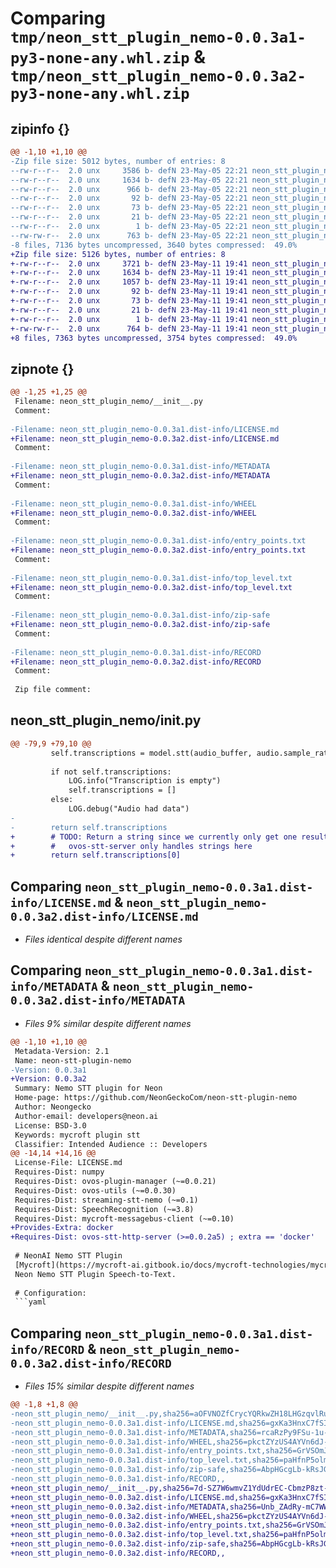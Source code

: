 # Comparing `tmp/neon_stt_plugin_nemo-0.0.3a1-py3-none-any.whl.zip` & `tmp/neon_stt_plugin_nemo-0.0.3a2-py3-none-any.whl.zip`

## zipinfo {}

```diff
@@ -1,10 +1,10 @@
-Zip file size: 5012 bytes, number of entries: 8
--rw-r--r--  2.0 unx     3586 b- defN 23-May-05 22:21 neon_stt_plugin_nemo/__init__.py
--rw-r--r--  2.0 unx     1634 b- defN 23-May-05 22:21 neon_stt_plugin_nemo-0.0.3a1.dist-info/LICENSE.md
--rw-r--r--  2.0 unx      966 b- defN 23-May-05 22:21 neon_stt_plugin_nemo-0.0.3a1.dist-info/METADATA
--rw-r--r--  2.0 unx       92 b- defN 23-May-05 22:21 neon_stt_plugin_nemo-0.0.3a1.dist-info/WHEEL
--rw-r--r--  2.0 unx       73 b- defN 23-May-05 22:21 neon_stt_plugin_nemo-0.0.3a1.dist-info/entry_points.txt
--rw-r--r--  2.0 unx       21 b- defN 23-May-05 22:21 neon_stt_plugin_nemo-0.0.3a1.dist-info/top_level.txt
--rw-r--r--  2.0 unx        1 b- defN 23-May-05 22:21 neon_stt_plugin_nemo-0.0.3a1.dist-info/zip-safe
--rw-rw-r--  2.0 unx      763 b- defN 23-May-05 22:21 neon_stt_plugin_nemo-0.0.3a1.dist-info/RECORD
-8 files, 7136 bytes uncompressed, 3640 bytes compressed:  49.0%
+Zip file size: 5126 bytes, number of entries: 8
+-rw-r--r--  2.0 unx     3721 b- defN 23-May-11 19:41 neon_stt_plugin_nemo/__init__.py
+-rw-r--r--  2.0 unx     1634 b- defN 23-May-11 19:41 neon_stt_plugin_nemo-0.0.3a2.dist-info/LICENSE.md
+-rw-r--r--  2.0 unx     1057 b- defN 23-May-11 19:41 neon_stt_plugin_nemo-0.0.3a2.dist-info/METADATA
+-rw-r--r--  2.0 unx       92 b- defN 23-May-11 19:41 neon_stt_plugin_nemo-0.0.3a2.dist-info/WHEEL
+-rw-r--r--  2.0 unx       73 b- defN 23-May-11 19:41 neon_stt_plugin_nemo-0.0.3a2.dist-info/entry_points.txt
+-rw-r--r--  2.0 unx       21 b- defN 23-May-11 19:41 neon_stt_plugin_nemo-0.0.3a2.dist-info/top_level.txt
+-rw-r--r--  2.0 unx        1 b- defN 23-May-11 19:41 neon_stt_plugin_nemo-0.0.3a2.dist-info/zip-safe
+-rw-rw-r--  2.0 unx      764 b- defN 23-May-11 19:41 neon_stt_plugin_nemo-0.0.3a2.dist-info/RECORD
+8 files, 7363 bytes uncompressed, 3754 bytes compressed:  49.0%
```

## zipnote {}

```diff
@@ -1,25 +1,25 @@
 Filename: neon_stt_plugin_nemo/__init__.py
 Comment: 
 
-Filename: neon_stt_plugin_nemo-0.0.3a1.dist-info/LICENSE.md
+Filename: neon_stt_plugin_nemo-0.0.3a2.dist-info/LICENSE.md
 Comment: 
 
-Filename: neon_stt_plugin_nemo-0.0.3a1.dist-info/METADATA
+Filename: neon_stt_plugin_nemo-0.0.3a2.dist-info/METADATA
 Comment: 
 
-Filename: neon_stt_plugin_nemo-0.0.3a1.dist-info/WHEEL
+Filename: neon_stt_plugin_nemo-0.0.3a2.dist-info/WHEEL
 Comment: 
 
-Filename: neon_stt_plugin_nemo-0.0.3a1.dist-info/entry_points.txt
+Filename: neon_stt_plugin_nemo-0.0.3a2.dist-info/entry_points.txt
 Comment: 
 
-Filename: neon_stt_plugin_nemo-0.0.3a1.dist-info/top_level.txt
+Filename: neon_stt_plugin_nemo-0.0.3a2.dist-info/top_level.txt
 Comment: 
 
-Filename: neon_stt_plugin_nemo-0.0.3a1.dist-info/zip-safe
+Filename: neon_stt_plugin_nemo-0.0.3a2.dist-info/zip-safe
 Comment: 
 
-Filename: neon_stt_plugin_nemo-0.0.3a1.dist-info/RECORD
+Filename: neon_stt_plugin_nemo-0.0.3a2.dist-info/RECORD
 Comment: 
 
 Zip file comment:
```

## neon_stt_plugin_nemo/__init__.py

```diff
@@ -79,9 +79,10 @@
         self.transcriptions = model.stt(audio_buffer, audio.sample_rate)
 
         if not self.transcriptions:
             LOG.info("Transcription is empty")
             self.transcriptions = []
         else:
             LOG.debug("Audio had data")
-
-        return self.transcriptions
+        # TODO: Return a string since we currently only get one result and the
+        #   ovos-stt-server only handles strings here
+        return self.transcriptions[0]
```

## Comparing `neon_stt_plugin_nemo-0.0.3a1.dist-info/LICENSE.md` & `neon_stt_plugin_nemo-0.0.3a2.dist-info/LICENSE.md`

 * *Files identical despite different names*

## Comparing `neon_stt_plugin_nemo-0.0.3a1.dist-info/METADATA` & `neon_stt_plugin_nemo-0.0.3a2.dist-info/METADATA`

 * *Files 9% similar despite different names*

```diff
@@ -1,10 +1,10 @@
 Metadata-Version: 2.1
 Name: neon-stt-plugin-nemo
-Version: 0.0.3a1
+Version: 0.0.3a2
 Summary: Nemo STT plugin for Neon
 Home-page: https://github.com/NeonGeckoCom/neon-stt-plugin-nemo
 Author: Neongecko
 Author-email: developers@neon.ai
 License: BSD-3.0
 Keywords: mycroft plugin stt
 Classifier: Intended Audience :: Developers
@@ -14,14 +14,16 @@
 License-File: LICENSE.md
 Requires-Dist: numpy
 Requires-Dist: ovos-plugin-manager (~=0.0.21)
 Requires-Dist: ovos-utils (~=0.0.30)
 Requires-Dist: streaming-stt-nemo (~=0.1)
 Requires-Dist: SpeechRecognition (~=3.8)
 Requires-Dist: mycroft-messagebus-client (~=0.10)
+Provides-Extra: docker
+Requires-Dist: ovos-stt-http-server (>=0.0.2a5) ; extra == 'docker'
 
 # NeonAI Nemo STT Plugin 
 [Mycroft](https://mycroft-ai.gitbook.io/docs/mycroft-technologies/mycroft-core/plugins) compatible
 Neon Nemo STT Plugin Speech-to-Text.
 
 # Configuration:
 ```yaml
```

## Comparing `neon_stt_plugin_nemo-0.0.3a1.dist-info/RECORD` & `neon_stt_plugin_nemo-0.0.3a2.dist-info/RECORD`

 * *Files 15% similar despite different names*

```diff
@@ -1,8 +1,8 @@
-neon_stt_plugin_nemo/__init__.py,sha256=aOFVNOZfCrycYQRkwZH18LHGzqvlRuDXTQLBFh0nPnQ,3586
-neon_stt_plugin_nemo-0.0.3a1.dist-info/LICENSE.md,sha256=gxKa3HnxC7fSIlGFpLAiSAhQS22pIyVEyXmPQR2KlXM,1634
-neon_stt_plugin_nemo-0.0.3a1.dist-info/METADATA,sha256=rcaRzPy9FSu-1u-7UyvEShJh16fThqG8wJhAVR5O_OU,966
-neon_stt_plugin_nemo-0.0.3a1.dist-info/WHEEL,sha256=pkctZYzUS4AYVn6dJ-7367OJZivF2e8RA9b_ZBjif18,92
-neon_stt_plugin_nemo-0.0.3a1.dist-info/entry_points.txt,sha256=GrVSOmJbddTpT2Z2JC9Xt5vsgpTZRFpyfwQ1E-HZWKQ,73
-neon_stt_plugin_nemo-0.0.3a1.dist-info/top_level.txt,sha256=paHfnP5olm0mLnGfvMW0UuUMQK_0rBDMIWZGpoUEh78,21
-neon_stt_plugin_nemo-0.0.3a1.dist-info/zip-safe,sha256=AbpHGcgLb-kRsJGnwFEktk7uzpZOCcBY74-YBdrKVGs,1
-neon_stt_plugin_nemo-0.0.3a1.dist-info/RECORD,,
+neon_stt_plugin_nemo/__init__.py,sha256=7d-SZ7W6wmvZ1YdUdrEC-CbmzP8zt-XcHwer0uSZz0o,3721
+neon_stt_plugin_nemo-0.0.3a2.dist-info/LICENSE.md,sha256=gxKa3HnxC7fSIlGFpLAiSAhQS22pIyVEyXmPQR2KlXM,1634
+neon_stt_plugin_nemo-0.0.3a2.dist-info/METADATA,sha256=Unb_ZAdRy-mC7WWwEQNdMnghlbFWtSzfw7WQCQolu-A,1057
+neon_stt_plugin_nemo-0.0.3a2.dist-info/WHEEL,sha256=pkctZYzUS4AYVn6dJ-7367OJZivF2e8RA9b_ZBjif18,92
+neon_stt_plugin_nemo-0.0.3a2.dist-info/entry_points.txt,sha256=GrVSOmJbddTpT2Z2JC9Xt5vsgpTZRFpyfwQ1E-HZWKQ,73
+neon_stt_plugin_nemo-0.0.3a2.dist-info/top_level.txt,sha256=paHfnP5olm0mLnGfvMW0UuUMQK_0rBDMIWZGpoUEh78,21
+neon_stt_plugin_nemo-0.0.3a2.dist-info/zip-safe,sha256=AbpHGcgLb-kRsJGnwFEktk7uzpZOCcBY74-YBdrKVGs,1
+neon_stt_plugin_nemo-0.0.3a2.dist-info/RECORD,,
```

